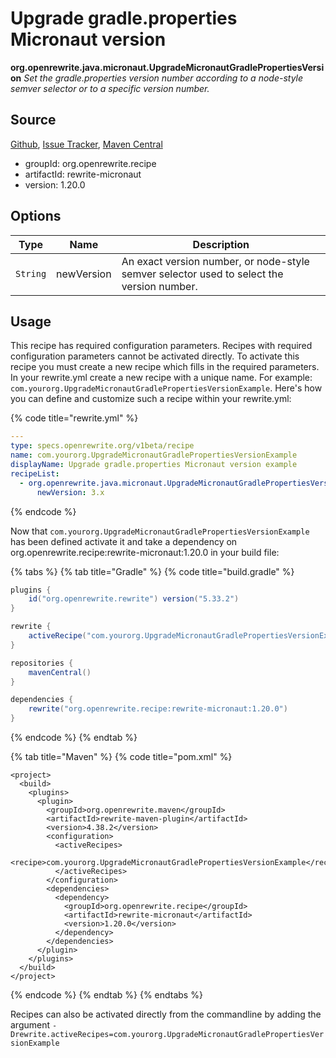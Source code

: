 # Upgrade gradle.properties Micronaut version

**org.openrewrite.java.micronaut.UpgradeMicronautGradlePropertiesVersion**
_Set the gradle.properties version number according to a node-style semver selector or to a specific version number._

## Source

[Github](https://github.com/openrewrite/rewrite-micronaut), [Issue Tracker](https://github.com/openrewrite/rewrite-micronaut/issues), [Maven Central](https://search.maven.org/artifact/org.openrewrite.recipe/rewrite-micronaut/1.20.0/jar)

* groupId: org.openrewrite.recipe
* artifactId: rewrite-micronaut
* version: 1.20.0

## Options

| Type | Name | Description |
| -- | -- | -- |
| `String` | newVersion | An exact version number, or node-style semver selector used to select the version number. |


## Usage

This recipe has required configuration parameters. Recipes with required configuration parameters cannot be activated directly. To activate this recipe you must create a new recipe which fills in the required parameters. In your rewrite.yml create a new recipe with a unique name. For example: `com.yourorg.UpgradeMicronautGradlePropertiesVersionExample`.
Here's how you can define and customize such a recipe within your rewrite.yml:

{% code title="rewrite.yml" %}
```yaml
---
type: specs.openrewrite.org/v1beta/recipe
name: com.yourorg.UpgradeMicronautGradlePropertiesVersionExample
displayName: Upgrade gradle.properties Micronaut version example
recipeList:
  - org.openrewrite.java.micronaut.UpgradeMicronautGradlePropertiesVersion:
      newVersion: 3.x
```
{% endcode %}

Now that `com.yourorg.UpgradeMicronautGradlePropertiesVersionExample` has been defined activate it and take a dependency on org.openrewrite.recipe:rewrite-micronaut:1.20.0 in your build file:

{% tabs %}
{% tab title="Gradle" %}
{% code title="build.gradle" %}
```groovy
plugins {
    id("org.openrewrite.rewrite") version("5.33.2")
}

rewrite {
    activeRecipe("com.yourorg.UpgradeMicronautGradlePropertiesVersionExample")
}

repositories {
    mavenCentral()
}

dependencies {
    rewrite("org.openrewrite.recipe:rewrite-micronaut:1.20.0")
}
```
{% endcode %}
{% endtab %}

{% tab title="Maven" %}
{% code title="pom.xml" %}
```markup
<project>
  <build>
    <plugins>
      <plugin>
        <groupId>org.openrewrite.maven</groupId>
        <artifactId>rewrite-maven-plugin</artifactId>
        <version>4.38.2</version>
        <configuration>
          <activeRecipes>
            <recipe>com.yourorg.UpgradeMicronautGradlePropertiesVersionExample</recipe>
          </activeRecipes>
        </configuration>
        <dependencies>
          <dependency>
            <groupId>org.openrewrite.recipe</groupId>
            <artifactId>rewrite-micronaut</artifactId>
            <version>1.20.0</version>
          </dependency>
        </dependencies>
      </plugin>
    </plugins>
  </build>
</project>
```
{% endcode %}
{% endtab %}
{% endtabs %}

Recipes can also be activated directly from the commandline by adding the argument `-Drewrite.activeRecipes=com.yourorg.UpgradeMicronautGradlePropertiesVersionExample`
